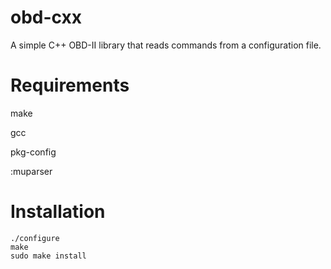 obd-cxx
=======

A simple C++ OBD-II library that reads commands from a configuration file.

Requirements
============
make

gcc

pkg-config

:muparser

Installation
============
```shell
./configure
make
sudo make install
```
